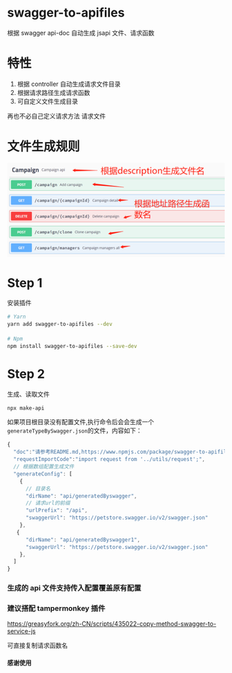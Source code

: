 # swagger-to-apifiles

根据 swagger api-doc 自动生成 jsapi 文件、请求函数

# 特性

1. 根据 controller 自动生成请求文件目录
2. 根据请求路径生成请求函数
3. 可自定义文件生成目录

再也不必自己定义请求方法 请求文件

# 文件生成规则

![image](https://github.com/leesama/swagger-to-apifiles/blob/main/images/desc.png)

# Step 1

安装插件

```bash
# Yarn
yarn add swagger-to-apifiles --dev

# Npm
npm install swagger-to-apifiles --save-dev
```

# Step 2

生成、读取文件

```bash
npx make-api

```

如果项目根目录没有配置文件,执行命令后会会生成一个`generateTypeBySwagger.json`的文件，内容如下：

```js
{
  "doc":"请参考README.md,https://www.npmjs.com/package/swagger-to-apifiles",
  "requestImportCode":"import request from '../utils/request';",
  // 根据数组配置生成文件
  "generateConfig": [
    {
      // 目录名
      "dirName": "api/generatedByswagger",
      // 请求url的前缀
      "urlPrefix": "/api",
      "swaggerUrl": "https://petstore.swagger.io/v2/swagger.json"
    },
   {
      "dirName": "api/generatedByswagger1",
      "swaggerUrl": "https://petstore.swagger.io/v2/swagger.json"
    },
  ]
}
```

### 生成的 api 文件支持传入配置覆盖原有配置

### 建议搭配 tampermonkey 插件

https://greasyfork.org/zh-CN/scripts/435022-copy-method-swagger-to-service-js

可直接复制请求函数名

#### 感谢使用
